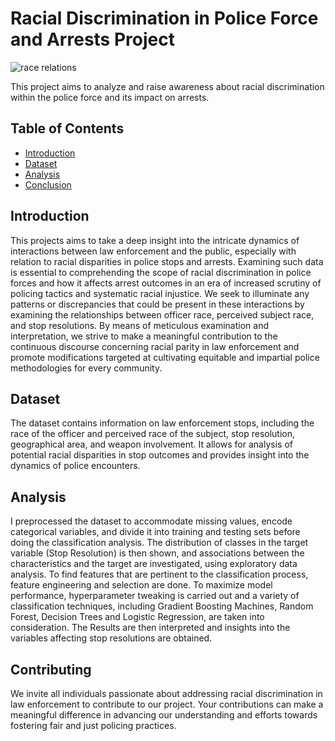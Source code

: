 # Racial Discrimination in Police Force and Arrests Project
![race relations](https://github.com/jameskoli/Terrystopsdata/issues/1#issue-2171912450)


This project aims to analyze and raise awareness about racial discrimination within the police force and its impact on arrests.


## Table of Contents

- [Introduction](#introduction)
- [Dataset](#dataset)
- [Analysis](#analysis)
- [Conclusion](#conclusion)

## Introduction

This projects aims to take a deep insight into the intricate dynamics of interactions between law enforcement and the public, especially with relation to racial disparities in police stops and arrests. Examining such data is essential to comprehending the scope of racial discrimination in police forces and how it affects arrest outcomes in an era of increased scrutiny of policing tactics and systematic racial injustice. We seek to illuminate any patterns or discrepancies that could be present in these interactions by examining the relationships between officer race, perceived subject race, and stop resolutions. By means of meticulous examination and interpretation, we strive to make a meaningful contribution to the continuous discourse concerning racial parity in law enforcement and promote modifications targeted at cultivating equitable and impartial police methodologies for every community.

## Dataset

The dataset contains information on law enforcement stops, including the race of the officer and perceived race of the subject, stop resolution, geographical area, and weapon involvement. It allows for analysis of potential racial disparities in stop outcomes and provides insight into the dynamics of police encounters.

## Analysis

I preprocessed the dataset to accommodate missing values, encode categorical variables, and divide it into training and testing sets before doing the classification analysis. The distribution of classes in the target variable (Stop Resolution) is then shown, and associations between the characteristics and the target are investigated, using exploratory data analysis. To find features that are pertinent to the classification process, feature engineering and selection are done. To maximize model performance, hyperparameter tweaking is carried out and a variety of classification techniques, including Gradient Boosting Machines, Random Forest, Decision Trees and Logistic Regression, are taken into consideration. The Results are then interpreted and insights into the variables affecting stop resolutions are obtained.

## Contributing

We invite all individuals passionate about addressing racial discrimination in law enforcement to contribute to our project. Your contributions can make a meaningful difference in advancing our understanding and efforts towards fostering fair and just policing practices.


